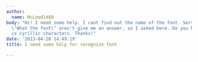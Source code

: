 ```yaml
---
author:
  name: McLeod1488
body: "Hi! I need some help. I cant find out the name of the font. Servises alike
  \"What the font\" aren't give me an answer, so I asked here. Do you have any idea?\r\n[[http://i48.fastpic.ru/big/2013/0428/b8/dc8850bd59dba30e18a01fbfc3231db8.jpg]]\r\nIt
  is cyrillic characters. Thanks!"
date: '2013-04-28 14:49:19'
title: I need some help for recognize font

---
```

